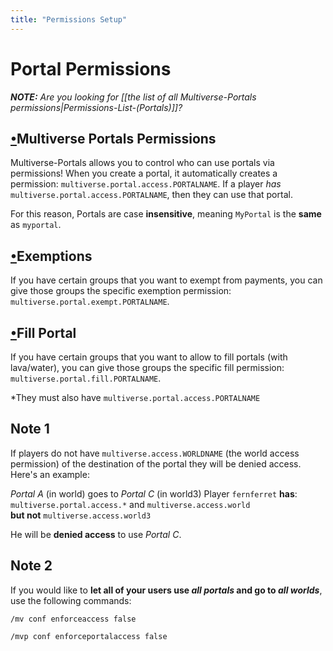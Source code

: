 ```yaml
---
title: "Permissions Setup"
---
```


# Portal Permissions
_**NOTE:** Are you looking for [[the list of all Multiverse-Portals permissions|Permissions-List-(Portals)]]?_

## <a name="perm" href="#wiki-perm">•</a>Multiverse Portals Permissions
Multiverse-Portals allows you to control who can use portals via permissions! When you create a portal, it automatically creates a permission: `multiverse.portal.access.PORTALNAME`. If a player _has_ `multiverse.portal.access.PORTALNAME`, then they can use that portal.

For this reason, Portals are case __insensitive__, meaning `MyPortal` is the __same__ as `myportal`.

## <a name="exemptions" href="#wiki-exemptions">•</a>Exemptions
If you have certain groups that you want to exempt from payments, you can give those groups the specific exemption permission:
`multiverse.portal.exempt.PORTALNAME`.

## <a name="fill" href="#wiki-fill">•</a>Fill Portal
If you have certain groups that you want to allow to fill portals (with lava/water), you can give those groups the specific fill permission:
`multiverse.portal.fill.PORTALNAME`.

*They must also have `multiverse.portal.access.PORTALNAME`

## Note 1
If players do not have `multiverse.access.WORLDNAME` (the world access permission) of the destination of the portal they will be denied access. Here's an example:

*Portal A* (in world) goes to *Portal C* (in world3)
Player `fernferret` **has**:   
`multiverse.portal.access.*` and `multiverse.access.world`   
**but not**
`multiverse.access.world3`

He will be **denied access** to use *Portal C*.

## Note 2
If you would like to **let all of your users use _all portals_ and go to _all worlds_**, use the following commands:

`/mv conf enforceaccess false`

`/mvp conf enforceportalaccess false`
